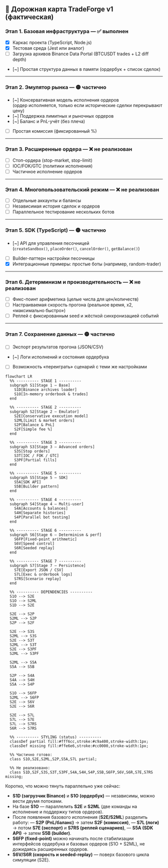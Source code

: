 ## 🚀 Дорожная карта TradeForge v1 (фактическая)

### Этап 1. Базовая инфраструктура — ✅ выполнен

- [x] Каркас проекта (TypeScript, Node.js)
- [x] Тестовая среда (Jest или аналог)
- [ ] Загрузка архивов Binance Data Portal (BTCUSDT trades + L2 diff depth)
- [~] Простая структура данных в памяти (ордербук + список сделок)

---

### Этап 2. Эмулятор рынка — 🟡 частично

- [~] Консервативная модель исполнения ордеров  
  (ордер исполняется, только если исторические сделки перекрывают цену)
- [~] Поддержка лимитных и рыночных ордеров
- [~] Баланс и PnL-учёт (без плеча)
- [ ] Простая комиссия (фиксированный %)

---

### Этап 3. Расширенные ордера — ❌ не реализован

- [ ] Стоп-ордера (stop-market, stop-limit)
- [ ] IOC/FOK/GTC (политики исполнения)
- [ ] Частичное исполнение ордеров

---

### Этап 4. Многопользовательский режим — ❌ не реализован

- [ ] Отдельные аккаунты и балансы
- [ ] Независимая история сделок и ордеров
- [ ] Параллельное тестирование нескольких ботов

---

### Этап 5. SDK (TypeScript) — 🟡 частично

- [~] API для управления песочницей  
  (`createSandbox()`, `placeOrder()`, `cancelOrder()`, `getBalance()`)
- [ ] Builder-паттерн настройки песочницы
- [x] Интеграционные примеры: простые боты (например, random-trader)

---

### Этап 6. Детерминизм и производительность — ❌ не реализован

- [ ] Фикс-поинт арифметика (целые числа для цен/количеств)
- [ ] Настраиваемая скорость прогона (реальное время, x2, «максимально быстро»)
- [ ] Реплей с фиксированным seed и жёсткой синхронизацией событий

---

### Этап 7. Сохранение данных — 🟡 частично

- [ ] Экспорт результатов прогона (JSON/CSV)
- [~] Логи исполнений и состояния ордербука
- [ ] Возможность «переиграть» сценарий с теми же настройками

```mermaid
flowchart LR
  %% ---------- STAGE 1 ----------
  subgraph S1[Stage 1 — Base]
    S1D[Binance archives loader]
    S1O[In-memory orderbook & trades]
  end

  %% ---------- STAGE 2 ----------
  subgraph S2[Stage 2 — Emulator]
    S2E[Conservative execution model]
    S2ML[Limit & market orders]
    S2P[Balance & PnL]
    S2F[Simple fee %]
  end

  %% ---------- STAGE 3 ----------
  subgraph S3[Stage 3 — Advanced orders]
    S3S[Stop orders]
    S3T[IOC / FOK / GTC]
    S3PF[Partial fills]
  end

  %% ---------- STAGE 5 ----------
  subgraph S5[Stage 5 — SDK]
    S5A[SDK API]
    S5B[Builder pattern]
  end

  %% ---------- STAGE 4 ----------
  subgraph S4[Stage 4 — Multi-user]
    S4A[Accounts & balances]
    S4H[Separate histories]
    S4P[Parallel bot testing]
  end

  %% ---------- STAGE 6 ----------
  subgraph S6[Stage 6 — Determinism & perf]
    S6FP[Fixed-point arithmetic]
    S6V[Speed control]
    S6R[Seeded replay]
  end

  %% ---------- STAGE 7 ----------
  subgraph S7[Stage 7 — Persistence]
    S7E[Export JSON / CSV]
    S7L[Exec & orderbook logs]
    S7RS[Scenario replay]
  end

  %% ---------- DEPENDENCIES ----------
  S1O --> S2E
  S1O --> S2ML
  S1D --> S2E

  S2E --> S2P
  S2ML --> S2P
  S2P --> S2F

  S2E --> S3S
  S2ML --> S3S
  S2E --> S3T
  S2ML --> S3T
  S2E --> S3PF
  S2ML --> S3PF

  S2ML --> S5A
  S5A --> S5B

  S2P --> S4A
  S4A --> S4H
  S5A --> S4P

  S1O --> S6FP
  S2ML --> S6FP
  S2E --> S6V
  S2E --> S6R

  S2E --> S7L
  S7L --> S7E
  S7L --> S7RS
  S6R --> S7RS

  %% ---------- STYLING (status) ----------
  classDef partial fill:#fff6cc,stroke:#c9a400,stroke-width:1px;
  classDef missing fill:#ffe6e6,stroke:#cc0000,stroke-width:1px;

  %% Частично готово:
  class S1O,S2E,S2ML,S2P,S5A,S7L partial;

  %% Не реализовано:
  class S1D,S2F,S3S,S3T,S3PF,S4A,S4H,S4P,S5B,S6FP,S6V,S6R,S7E,S7RS missing;
```

Коротко, что можно тянуть параллельно уже сейчас:

* **S1D (загрузчик Binance)** и **S1O (ордербук)** — независимы, можно вести двумя потоками.
* На базе **S1O** — параллелить **S2E** и **S2ML** (две команды на исполнение и поддержку типов ордеров).
* После появления базового исполнения (**S2E/S2ML**) разделить работу:
  — **S2P (PnL/баланс)** → затем **S2F (комиссия)**,
  — **S7L (логи)** → потом **S7E (экспорт)** и **S7RS (реплей сценариев)**,
  — **S5A (SDK API)** → затем **S5B (builder)**.
* **S6FP (fixed-point)** можно начинать после стабилизации интерфейсов ордербука и базовых ордеров (S1O + S2ML), не дожидаясь расширенных ордеров.
* **S6V/S6R (скорость и seeded-replay)** — поверх базового цикла симуляции (S2E).
